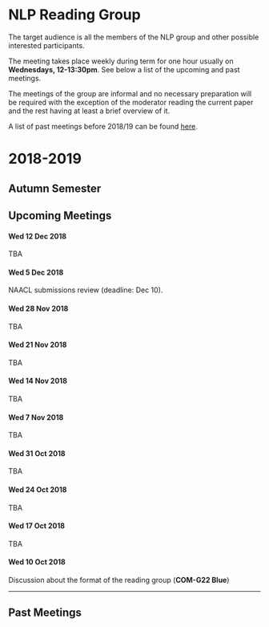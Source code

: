 # NLP Reading Group

The target audience is all the members of the NLP group and other possible interested participants.

The meeting takes place weekly during term for one hour usually on **Wednesdays, 12-13:30pm**. See below a list of the upcoming and past meetings.

The meetings of the group are informal and no necessary preparation will be required with the exception of the moderator reading the current paper and the rest having at least a brief overview of it.

A list of past meetings before 2018/19 can be found [here](https://www.sheffield.ac.uk/dcs/research/groups/nlp#tab05).





2018-2019
=========

## Autumn Semester


Upcoming Meetings
---------------

#### Wed 12 Dec 2018

ΤΒΑ

#### Wed 5 Dec 2018

NAACL submissions review (deadline: Dec 10). 

#### Wed 28 Nov 2018

ΤΒΑ

#### Wed 21 Nov 2018

ΤΒΑ

#### Wed 14 Nov 2018

ΤΒΑ

#### Wed 7 Nov 2018

ΤΒΑ

#### Wed 31 Oct 2018

ΤΒΑ

#### Wed 24 Oct 2018 

ΤΒΑ

#### Wed 17 Oct 2018

ΤΒΑ

#### Wed 10 Oct 2018

Discussion about the format of the reading group (**COM-G22 Blue**)

-----

Past Meetings
---------------






